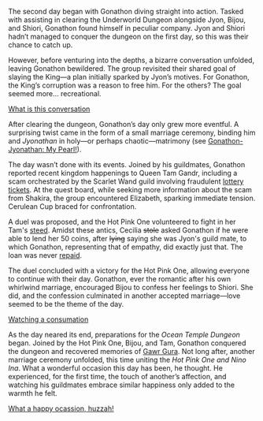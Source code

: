 The second day began with Gonathon diving straight into action. Tasked with assisting in clearing the Underworld Dungeon alongside Jyon, Bijou, and Shiori, Gonathon found himself in peculiar company. Jyon and Shiori hadn’t managed to conquer the dungeon on the first day, so this was their chance to catch up.

However, before venturing into the depths, a bizarre conversation unfolded, leaving Gonathon bewildered. The group revisited their shared goal of slaying the King—a plan initially sparked by Jyon’s motives. For Gonathon, the King’s corruption was a reason to free him. For the others? The goal seemed more… recreational.

[What is this conversation](#embed:https://www.youtube.com/live/kB2jUKUsxtE?t=35)

After clearing the dungeon, Gonathon’s day only grew more eventful. A surprising twist came in the form of a small marriage ceremony, binding him and *Jyonathan* in holy—or perhaps chaotic—matrimony (see [Gonathon-Jyonathan: My Pearl!](#edge:gigi-ame-top-2-bottom-2)).

The day wasn’t done with its events. Joined by his guildmates, Gonathon reported recent kingdom happenings to Queen Tam Gandr, including a scam orchestrated by the Scarlet Wand guild involving fraudulent [lottery tickets](https://www.youtube.com/live/kB2jUKUsxtE?feature=shared\&t=5324). At the quest board, while seeking more information about the scam from Shakira, the group encountered Elizabeth, sparking immediate tension. Cerulean Cup braced for confrontation.

A duel was proposed, and the Hot Pink One volunteered to fight in her Tam's [steed](https://www.youtube.com/live/kB2jUKUsxtE?feature=shared\&t=5963). Amidst these antics, Cecilia ~~stole~~ asked Gonathon if he were able to lend her 50 coins, after ~~lying~~ saying she was Jyon's guild mate, to which Gonathon, representing that of empathy, did exactly just that. The loan was never [repaid](https://www.youtube.com/live/kB2jUKUsxtE?feature=shared\&t=6001).

The duel concluded with a victory for the Hot Pink One, allowing everyone to continue with their day. Gonathon, ever the romantic after his own whirlwind marriage, encouraged Bijou to confess her feelings to Shiori. She did, and the confession culminated in another accepted marriage—love seemed to be the theme of the day.

[Watching a consumation](#embed:https://www.youtube.com/live/kB2jUKUsxtE?feature=shared\&t=7406)

As the day neared its end, preparations for the *Ocean Temple Dungeon* began. Joined by the Hot Pink One, Bijou, and Tam, Gonathon conquered the dungeon and recovered memories of [Gawr Gura](https://www.youtube.com/live/kB2jUKUsxtE?feature=shared\&t=12043). Not long after, another marriage ceremony unfolded, this time uniting the *Hot Pink One and Nino Ina*. What a wonderful occasion this day has been, he thought. He experienced, for the first time, the touch of another’s affection, and watching his guildmates embrace similar happiness only added to the warmth he felt.

[What a happy ocassion, huzzah!](#embed:https://www.youtube.com/live/kB2jUKUsxtE?t=12550)
